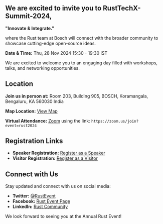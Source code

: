 ## We are excited to invite you to RustTechX-Summit-2024,

**"Innovate & Integrate."** 

where the Rust team at Bosch will connect with the broader community to showcase cutting-edge open-source ideas.


**Date & Time:** Thu, 28 Nov 2024 15:30 - 19:30 IST

We are excited to welcome you to an engaging day filled with workshops, talks, and networking opportunities.

## Location

**Join us in person at:** Room 203, Building 905, BOSCH, Koramangala, Bengaluru, KA 560030 India

**Map Location:** [View Map](https://maps.app.goo.gl/CpzSPSozQuLJa8sr6)

**Virtual Attendance:** [Zoom](https://zoom.us/join) using the link: `https://zoom.us/join?event=rust2024`

## Registration Links

- **Speaker Registration:** [Register as a Speaker](https://example.com/speaker-registration)
- **Visitor Registration:** [Register as a Visitor](https://example.com/visitor-registration)

## Connect with Us

Stay updated and connect with us on social media:

- **Twitter:** [@RustEvent](https://twitter.com/rusttechx)
- **Facebook:** [Rust Event Page](https://facebook.com/rusttechx)
- **LinkedIn:** [Rust Community](https://linkedin.com/company/rusttechx)

We look forward to seeing you at the Annual Rust Event!